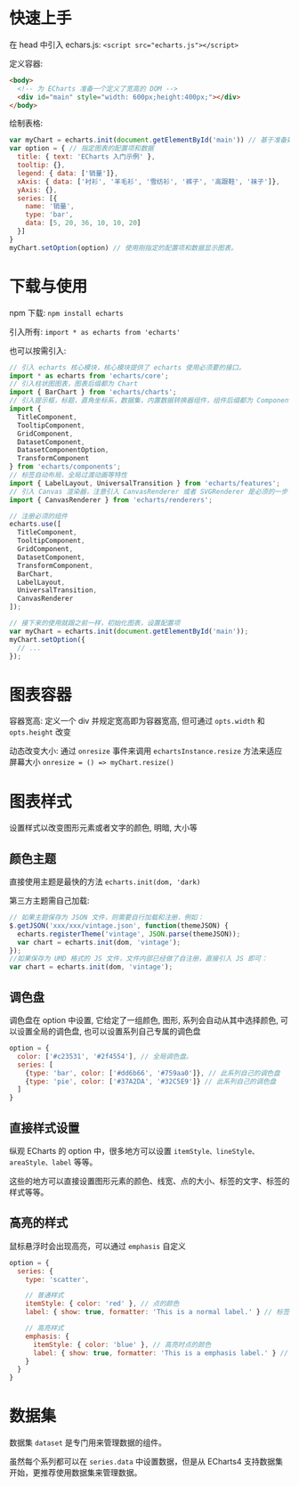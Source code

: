 # 快速上手

在 head 中引入 echars.js: `<script src="echarts.js"></script>`

定义容器: 

```html
<body>
  <!-- 为 ECharts 准备一个定义了宽高的 DOM -->
  <div id="main" style="width: 600px;height:400px;"></div>
</body>
```

绘制表格:

```js
var myChart = echarts.init(document.getElementById('main')) // 基于准备好的dom, 初始化echarts实例
var option = { // 指定图表的配置项和数据
  title: { text: 'ECharts 入门示例' },
  tooltip: {},
  legend: { data: ['销量']},
  xAxis: { data: ['衬衫', '羊毛衫', '雪纺衫', '裤子', '高跟鞋', '袜子']},
  yAxis: {},
  series: [{
    name: '销量',
    type: 'bar',
    data: [5, 20, 36, 10, 10, 20]
  }]
}
myChart.setOption(option) // 使用刚指定的配置项和数据显示图表。
```

# 下载与使用

npm 下载: `npm install echarts`

引入所有: `import * as echarts from 'echarts'`

也可以按需引入: 

```js
// 引入 echarts 核心模块，核心模块提供了 echarts 使用必须要的接口。
import * as echarts from 'echarts/core';
// 引入柱状图图表，图表后缀都为 Chart
import { BarChart } from 'echarts/charts';
// 引入提示框，标题，直角坐标系，数据集，内置数据转换器组件，组件后缀都为 Component
import {
  TitleComponent,
  TooltipComponent,
  GridComponent,
  DatasetComponent,
  DatasetComponentOption,
  TransformComponent
} from 'echarts/components';
// 标签自动布局，全局过渡动画等特性
import { LabelLayout, UniversalTransition } from 'echarts/features';
// 引入 Canvas 渲染器，注意引入 CanvasRenderer 或者 SVGRenderer 是必须的一步
import { CanvasRenderer } from 'echarts/renderers';

// 注册必须的组件
echarts.use([
  TitleComponent,
  TooltipComponent,
  GridComponent,
  DatasetComponent,
  TransformComponent,
  BarChart,
  LabelLayout,
  UniversalTransition,
  CanvasRenderer
]);

// 接下来的使用就跟之前一样，初始化图表，设置配置项
var myChart = echarts.init(document.getElementById('main'));
myChart.setOption({
  // ...
});
```

# 图表容器

容器宽高: 定义一个 div 并规定宽高即为容器宽高, 但可通过 `opts.width` 和 `opts.height` 改变

动态改变大小: 通过 `onresize` 事件来调用 `echartsInstance.resize` 方法来适应屏幕大小 `onresize = () => myChart.resize()`

# 图表样式

设置样式以改变图形元素或者文字的颜色, 明暗, 大小等

## 颜色主题

直接使用主题是最快的方法 `echarts.init(dom, 'dark)`

第三方主题需自己加载: 

```js
// 如果主题保存为 JSON 文件，则需要自行加载和注册，例如：
$.getJSON('xxx/xxx/vintage.json', function(themeJSON) {
  echarts.registerTheme('vintage', JSON.parse(themeJSON));
  var chart = echarts.init(dom, 'vintage');
});
//如果保存为 UMD 格式的 JS 文件，文件内部已经做了自注册，直接引入 JS 即可：
var chart = echarts.init(dom, 'vintage');
```

## 调色盘

调色盘在 option 中设置, 它给定了一组颜色, 图形, 系列会自动从其中选择颜色, 可以设置全局的调色盘, 也可以设置系列自己专属的调色盘

```js
option = {
  color: ['#c23531', '#2f4554'], // 全局调色盘。
  series: [
    {type: 'bar', color: ['#dd6b66', '#759aa0']}, // 此系列自己的调色盘
    {type: 'pie', color: ['#37A2DA', '#32C5E9']} // 此系列自己的调色盘
  ]
}
```

## 直接样式设置

纵观 ECharts 的 option 中，很多地方可以设置 `itemStyle、lineStyle、areaStyle、label` 等等。

这些的地方可以直接设置图形元素的颜色、线宽、点的大小、标签的文字、标签的样式等等。

## 高亮的样式

鼠标悬浮时会出现高亮，可以通过 `emphasis` 自定义

```js
option = {
  series: {
    type: 'scatter',

    // 普通样式
    itemStyle: { color: 'red' }, // 点的颜色
    label: { show: true, formatter: 'This is a normal label.' } // 标签的文字

    // 高亮样式
    emphasis: { 
      itemStyle: { color: 'blue' }, // 高亮时点的颜色
      label: { show: true, formatter: 'This is a emphasis label.' } // 高亮时标签的文字
    }
  }
}
```

# 数据集

数据集 `dataset` 是专门用来管理数据的组件。

虽然每个系列都可以在 `series.data` 中设置数据，但是从 ECharts4 支持数据集开始，更推荐使用数据集来管理数据。